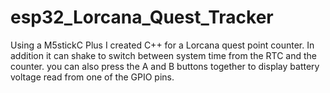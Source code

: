 # esp32_Lorcana_Quest_Tracker
Using a M5stickC Plus I created C++ for a Lorcana quest point counter. In addition it can shake to switch between system time  from the RTC and the counter. you can also press the A and B buttons together to display battery voltage read from one of the GPIO pins.
